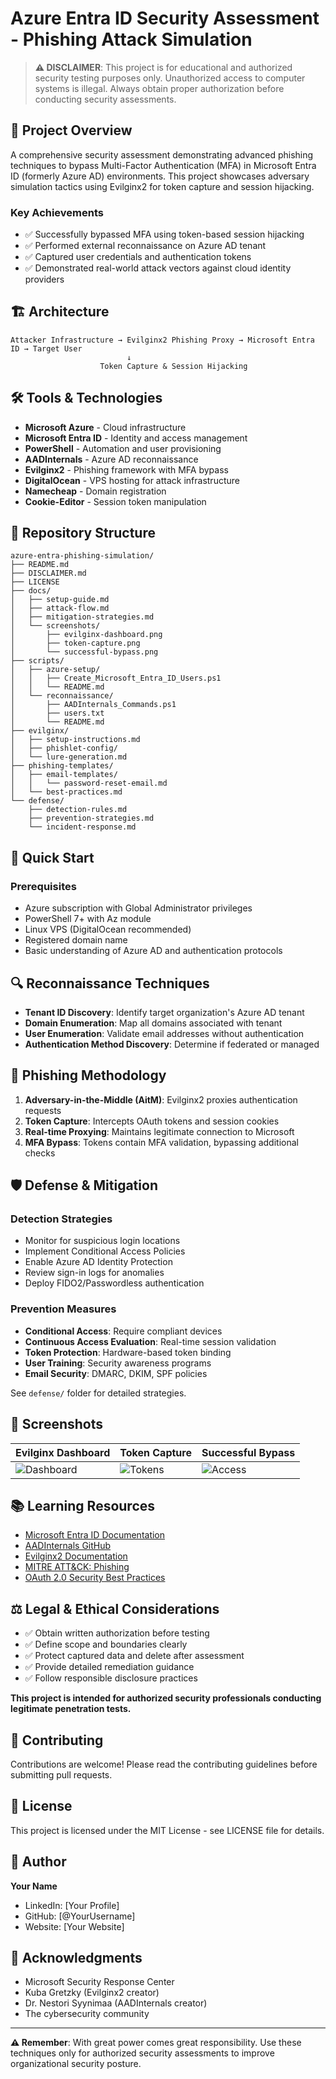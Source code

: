 # Azure Entra ID Security Assessment - Phishing Attack Simulation

> **⚠️ DISCLAIMER**: This project is for educational and authorized security testing purposes only. Unauthorized access to computer systems is illegal. Always obtain proper authorization before conducting security assessments.

## 🎯 Project Overview

A comprehensive security assessment demonstrating advanced phishing techniques to bypass Multi-Factor Authentication (MFA) in Microsoft Entra ID (formerly Azure AD) environments. This project showcases adversary simulation tactics using Evilginx2 for token capture and session hijacking.

### Key Achievements
- ✅ Successfully bypassed MFA using token-based session hijacking
- ✅ Performed external reconnaissance on Azure AD tenant
- ✅ Captured user credentials and authentication tokens
- ✅ Demonstrated real-world attack vectors against cloud identity providers

## 🏗️ Architecture

```
Attacker Infrastructure → Evilginx2 Phishing Proxy → Microsoft Entra ID → Target User
                          ↓
                    Token Capture & Session Hijacking
```

## 🛠️ Tools & Technologies

- **Microsoft Azure** - Cloud infrastructure
- **Microsoft Entra ID** - Identity and access management
- **PowerShell** - Automation and user provisioning
- **AADInternals** - Azure AD reconnaissance
- **Evilginx2** - Phishing framework with MFA bypass
- **DigitalOcean** - VPS hosting for attack infrastructure
- **Namecheap** - Domain registration
- **Cookie-Editor** - Session token manipulation

## 📁 Repository Structure

```
azure-entra-phishing-simulation/
├── README.md
├── DISCLAIMER.md
├── LICENSE
├── docs/
│   ├── setup-guide.md
│   ├── attack-flow.md
│   ├── mitigation-strategies.md
│   └── screenshots/
│       ├── evilginx-dashboard.png
│       ├── token-capture.png
│       └── successful-bypass.png
├── scripts/
│   ├── azure-setup/
│   │   ├── Create_Microsoft_Entra_ID_Users.ps1
│   │   └── README.md
│   └── reconnaissance/
│       ├── AADInternals_Commands.ps1
│       ├── users.txt
│       └── README.md
├── evilginx/
│   ├── setup-instructions.md
│   ├── phishlet-config/
│   └── lure-generation.md
├── phishing-templates/
│   ├── email-templates/
│   │   └── password-reset-email.md
│   └── best-practices.md
└── defense/
    ├── detection-rules.md
    ├── prevention-strategies.md
    └── incident-response.md
```

## 🚀 Quick Start

### Prerequisites
- Azure subscription with Global Administrator privileges
- PowerShell 7+ with Az module
- Linux VPS (DigitalOcean recommended)
- Registered domain name
- Basic understanding of Azure AD and authentication protocols


## 🔍 Reconnaissance Techniques

- **Tenant ID Discovery**: Identify target organization's Azure AD tenant
- **Domain Enumeration**: Map all domains associated with tenant
- **User Enumeration**: Validate email addresses without authentication
- **Authentication Method Discovery**: Determine if federated or managed

## 🎣 Phishing Methodology

1. **Adversary-in-the-Middle (AitM)**: Evilginx2 proxies authentication requests
2. **Token Capture**: Intercepts OAuth tokens and session cookies
3. **Real-time Proxying**: Maintains legitimate connection to Microsoft
4. **MFA Bypass**: Tokens contain MFA validation, bypassing additional checks

## 🛡️ Defense & Mitigation

### Detection Strategies
- Monitor for suspicious login locations
- Implement Conditional Access Policies
- Enable Azure AD Identity Protection
- Review sign-in logs for anomalies
- Deploy FIDO2/Passwordless authentication

### Prevention Measures
- **Conditional Access**: Require compliant devices
- **Continuous Access Evaluation**: Real-time session validation
- **Token Protection**: Hardware-based token binding
- **User Training**: Security awareness programs
- **Email Security**: DMARC, DKIM, SPF policies

See `defense/` folder for detailed strategies.

## 📸 Screenshots

| Evilginx Dashboard | Token Capture | Successful Bypass |
|-------------------|---------------|-------------------|
| ![Dashboard](docs/screenshots/evilginx-dashboard.png) | ![Tokens](docs/screenshots/token-capture.png) | ![Access](docs/screenshots/successful-bypass.png) |

## 📚 Learning Resources

- [Microsoft Entra ID Documentation](https://learn.microsoft.com/en-us/entra/identity/)
- [AADInternals GitHub](https://github.com/Gerenios/AADInternals)
- [Evilginx2 Documentation](https://github.com/kgretzky/evilginx2)
- [MITRE ATT&CK: Phishing](https://attack.mitre.org/techniques/T1566/)
- [OAuth 2.0 Security Best Practices](https://oauth.net/2/security-best-practices/)

## ⚖️ Legal & Ethical Considerations

- ✅ Obtain written authorization before testing
- ✅ Define scope and boundaries clearly
- ✅ Protect captured data and delete after assessment
- ✅ Provide detailed remediation guidance
- ✅ Follow responsible disclosure practices

**This project is intended for authorized security professionals conducting legitimate penetration tests.**

## 🤝 Contributing

Contributions are welcome! Please read the contributing guidelines before submitting pull requests.

## 📝 License

This project is licensed under the MIT License - see LICENSE file for details.

## 👤 Author

**Your Name**
- LinkedIn: [Your Profile]
- GitHub: [@YourUsername]
- Website: [Your Website]

## 🙏 Acknowledgments

- Microsoft Security Response Center
- Kuba Gretzky (Evilginx2 creator)
- Dr. Nestori Syynimaa (AADInternals creator)
- The cybersecurity community

---

**⚠️ Remember**: With great power comes great responsibility. Use these techniques only for authorized security assessments to improve organizational security posture.
